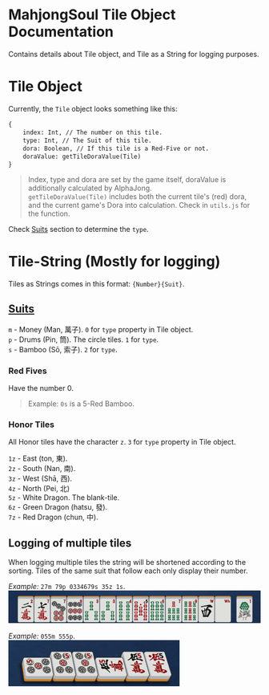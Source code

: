 # MahjongSoul Tile Object Documentation
Contains details about Tile object, and Tile as a String for logging purposes.

# Tile Object

Currently, the `Tile` object looks something like this:
```
{
	index: Int, // The number on this tile.
	type: Int, // The Suit of this tile.
	dora: Boolean, // If this tile is a Red-Five or not.
	doraValue: getTileDoraValue(Tile)
}
```

> Index, type and dora are set by the game itself, doraValue is additionally calculated by AlphaJong.<br/>
> `getTileDoraValue(Tile)` includes both the current tile's (red) dora, and the current game's Dora into calculation. Check in `utils.js` for the function.<br/>

Check [Suits](#suits) section to determine the `type`.

# Tile-String (Mostly for logging)
Tiles as Strings comes in this format: `{Number}{Suit}`.

## [Suits](#suits)

`m` - Money (Man, 萬子). `0` for `type` property in Tile object. <br/>
`p` - Drums (Pin, 筒). The circle tiles. `1` for `type`.<br/>
`s` - Bamboo (Sō, 索子). `2` for `type`.

### Red Fives
Have the number 0.
> Example: `0s` is a 5-Red Bamboo.

### Honor Tiles
All Honor tiles have the character `z`. `3` for `type` property in Tile object.

`1z` - East (ton, 東).<br/>
`2z` - South (Nan, 南).<br/>
`3z` - West (Shā, 西).<br/>
`4z` - North (Pei, 北)<br/>
`5z` - White Dragon. The blank-tile.<br/>
`6z` - Green Dragon (hatsu, 發).<br/>
`7z` - Red Dragon (chun, 中).

## Logging of multiple tiles
When logging multiple tiles the string will be shortened according to the sorting. Tiles of the same suit that follow each only display their number.

*Example:* `27m 79p 0334679s 35z 1s`.<br/>
![27m 79p 0334579s 35z 1s](./img/hand-evalution-example.png?raw=true "Hand Evaluation Image for 27m 79p 0334679s 35z 1s")

*Example:* `055m 555p`.<br/>
![055m 555p](./img/open-hand-example.png?raw=true "Open Hand Image for 055m 555p")
